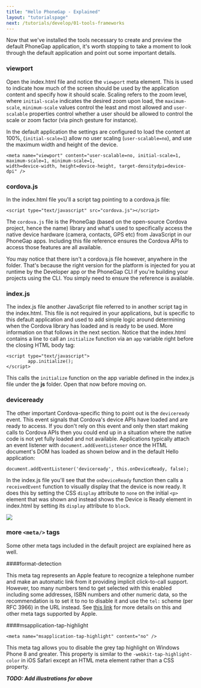 ```yaml
---
title: "Hello PhoneGap - Explained"
layout: "tutorialspage"
next: /tutorials/develop/01-tools-frameworks
---
```


Now that we've installed the tools necessary to create and preview the default PhoneGap application, it's worth stopping to take a moment to look through the default application and point out some important details. 

### viewport
Open the index.html file and notice the `viewport` meta element. This is used to indicate how much of the screen should be used by the application content and specify how it should scale. Scaling refers to the zoom level, where `initial-scale` indicates the desired zoom upon load, the `maximum-scale`, `minimum-scale` values control the least and most allowed and `user-scalable` properties control whether a user should be allowed to
 control the scale or zoom factor (via pinch gesture for instance).  

In the default application the settings are configured to load the content at 100%, (`initial-scale=1`) allow no user scaling (`user-scalable=no`), and use the maximum width and height of the device.

	<meta name="viewport" content="user-scalable=no, initial-scale=1, maximum-scale=1, minimum-scale=1, 
	width=device-width, height=device-height, target-densitydpi=device-dpi" />

### cordova.js
In the index.html file you'll a script tag pointing to a cordova.js file:

	<script type="text/javascript" src="cordova.js"></script>

	
The `cordova.js` file is the PhoneGap (based on the open-source Cordova project, hence the name) library and what's used to specifically access the native device hardware (camera, contacts, GPS etc) from JavaScript in our PhoneGap apps. Including this file reference ensures the Cordova APIs to access those features are all available. 

You may notice that there isn't a cordova.js file however, anywhere in the folder. That's because the right version for the platform is injected for you at runtime by the Developer app or the PhoneGap CLI if you're building your projects using the CLI. You simply need to ensure the reference is available. 

### index.js
The index.js file another JavaScript file referred to in another script tag in the index.html. This file is not required in your applications, but is 
specific to this default application and used to add simple logic around determining when the Cordova library has loaded and is ready to be used. More information on that follows in the next section. Notice that the index.html contains a line to call an `initialize` function via an `app` variable right before the closing HTML body tag:

	<script type="text/javascript">
            app.initialize();
	</script>
        
This calls the `initialize` function on the app variable defined in the index.js file under the **js** folder. Open that now before moving on. 



### deviceready
The other important Cordova-specific thing to point out is the `deviceready` event. This event signals that Cordova's device APIs have loaded and are ready to access. If you don't rely on this event and only then start making calls to Cordova APIs then you could end up in a situation where the native code is not yet fully loaded and not available. Applications typically attach an event listener with `document.addEventListener` once the HTML document's DOM has loaded as shown below and in the default Hello application:

	document.addEventListener('deviceready', this.onDeviceReady, false);
	
In the index.js file you'll see that the `onDeviceReady` function then calls a `receivedEvent` function to visually display that the device is now ready. It does this by setting the CSS `display` attribute to `none` on the initial `<p>` element that was shown and instead shows the Device is Ready element in index.html by setting its `display` attribute to `block`.
 
![](images/desktop-app-run.jpg) 
 
### more `<meta/>` tags 
Some other meta tags included in the default project are explained here as well.
   
####format-detection
	<meta name="format-detection" content="telephone=no" />

This meta tag represents an Apple feature to recognize a telephone number and make an automatic link from it providing implicit click-to-call support. However, too many numbers tend to get selected with this enabled including some addresses, ISBN numbers and other numeric data, so the recommendation is to set it to no to disable it and use
 the `tel:` scheme (per RFC 3966) in the URL instead. See [this link](https://developer.apple.com/library/safari/documentation/AppleApplications/Reference/SafariHTMLRef/Articles/MetaTags.html) for more details on this and other meta tags supported by Apple. 
  
  
####msapplication-tap-highlight

	<meta name="msapplication-tap-highlight" content="no" />
  
This meta tag allows you to disable the grey tap highlight on Windows Phone 8 and greater. This property is similar to the `-webkit-tap-highlight-color` in iOS Safari 
except an HTML meta element rather than a CSS property. 

***TODO: Add illustrations for above***


